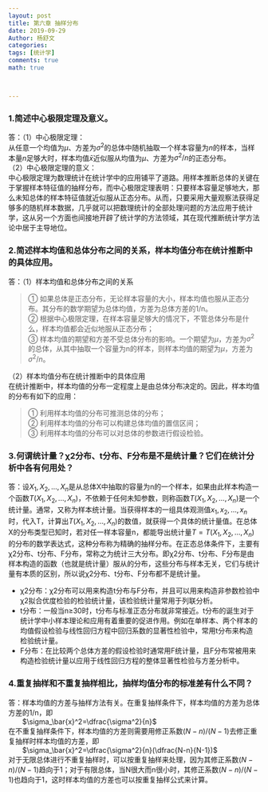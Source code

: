 ```yaml
---
layout: post
title: 第六章 抽样分布
date: 2019-09-29
Author: 杨舒文
categories: 
tags: [统计学]
comments: true
math: true



---
```


### 1.简述中心极限定理及意义。

答：（1）中心极限定理：  
从任意一个均值为$\mu$、方差为$\sigma^2$的总体中随机抽取一个样本容量为$n$的样本，当样本量$n$足够大时，样本均值$\bar x$近似服从均值为$\mu$、方差为$\sigma^2/n$的正态分布。  
（2）中心极限定理的意义：  
中心极限定理为数理统计在统计学中的应用铺平了道路。用样本推断总体的关键在于掌握样本特征值的抽样分布，而中心极限定理表明：只要样本容量足够地大，那么未知总体的样本特征值就近似服从正态分布。从而，只要采用大量观察法获得足够多的随机样本数据，几乎就可以把数理统计的全部处理问题的方法应用于统计学，这从另一个方面也间接地开辟了统计学的方法领域，其在现代推断统计学方法论中居于主导地位。

### 2.简述样本均值和总体分布之间的关系，样本均值分布在统计推断中的具体应用。

答：（1）样本均值和总体分布之间的关系  

> ① 如果总体是正态分布，无论样本容量的大小，样本均值也服从正态分布。其分布的数学期望为总体均值，方差为总体方差的1/n。  
> ② 根据中心极限定理，在样本容量足够大的情况下，不管总体分布是什么，样本均值都会近似地服从正态分布；  
> ③ 样本均值的期望和方差不受总体分布的影响。一个期望为$\mu$，方差为$\sigma^2$的总体，从其中抽取一个容量为n的样本，则样本均值的期望为$\mu$，方差为$\sigma^2/n$。  

（2）样本均值分布在统计推断中的具体应用  
在统计推断中，样本均值的分布一定程度上是由总体分布决定的。因此，样本均值的分布有如下的应用：  

> ① 利用样本均值的分布可推测总体的分布；  
> ② 利用样本均值的分布可以构建总体均值的置信区间；  
> ③ 利用样本均值的分布可以对总体的参数进行假设检验。  

### 3.何谓统计量？χ2分布、t分布、F分布是不是统计量？它们在统计分析中各有何用处？

答：设$X_1,X_2,...,X_n$是从总体X中抽取的容量为n的一个样本，如果由此样本构造一个函数$T(X_1,X_2,...,X_n)$，不依赖于任何未知参数，则称函数$T(X_1,X_2,...,X_n)$是一个统计量。通常，又称为样本统计量。当获得样本的一组具体观测值$x_1,x_2,...,x_n$时，代入T，计算出$T(X_1,X_2,...,X_n)$的数值，就获得一个具体的统计量值。在总体X的分布类型已知时，若对任一样本容量n，都能导出统计量$T=T(X_1,X_2,...,X_n)$的分布的数学表达式，这种分布称为精确的抽样分布。在正态总体条件下，主要有χ2分布、t分布、F分布，常称之为统计三大分布。即χ2分布、t分布、F分布是由样本构造的函数（也就是统计量）服从的分布，这些分布与样本无关，它们与统计量有本质的区别，所以说χ2分布、t分布、F分布都不是统计量。  

- χ2分布：χ2分布可以用来构造t分布与F分布，并且可以用来构造非参数检验中χ2拟合优度检验的检验统计量，该检验统计量常用于列联分析。  
- t分布：一般当n≥30时，t分布与标准正态分布就非常接近。t分布的诞生对于统计学中小样本理论和应用有着重要的促进作用。例如在单样本、两个样本的均值假设检验与线性回归方程中回归系数的显著性检验中，常用t分布来构造检验统计量。  
- F分布：在比较两个总体方差的假设检验时通常用F统计量，且F分布常被用来构造检验统计量以应用于线性回归方程的整体显著性检验与方差分析中。

### 4.重复抽样和不重复抽样相比，抽样均值分布的标准差有什么不同？

答：样本均值的方差与抽样方法有关。在重复抽样条件下，样本均值的方差为总体方差的1/n，即  
&ensp;&ensp;&ensp;&ensp;$\sigma_\bar{x}^2=\dfrac{\sigma^2}{n}$   
在不重复抽样条件下，样本均值的方差则需要用修正系数$(N-n)/(N-1)$去修正重复抽样时样本均值的方差，即   
&ensp;&ensp;&ensp;&ensp;$\sigma_\bar{x}^2=\dfrac{\sigma^2}{n}(\dfrac{N-n}{N-1})$   
对于无限总体进行不重复抽样时，可以按重复抽样来处理，因为其修正系数$(N-n)/(N-1)$趋向于1；对于有限总体，当N很大而n很小时，其修正系数$(N-n)/(N-1)$也趋向于1，这时样本均值的方差也可以按重复抽样公式来计算。



















